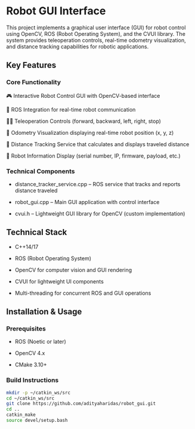 # Robot GUI Interface 
This project implements a graphical user interface (GUI) for robot control using OpenCV, ROS (Robot Operating System), and the CVUI library. The system provides teleoperation controls, real-time odometry visualization, and distance tracking capabilities for robotic applications.
## Key Features
### Core Functionality
🎮 Interactive Robot Control GUI with OpenCV-based interface

🤖 ROS Integration for real-time robot communication

🔼🔽 Teleoperation Controls (forward, backward, left, right, stop)

📍 Odometry Visualization displaying real-time robot position (x, y, z)

📏 Distance Tracking Service that calculates and displays traveled distance

🧾 Robot Information Display (serial number, IP, firmware, payload, etc.)

### Technical Components
- distance_tracker_service.cpp – ROS service that tracks and reports distance traveled

- robot_gui.cpp – Main GUI application with control interface

- cvui.h – Lightweight GUI library for OpenCV (custom implementation)

## Technical Stack
- C++14/17

- ROS (Robot Operating System)

- OpenCV for computer vision and GUI rendering

- CVUI for lightweight UI components

- Multi-threading for concurrent ROS and GUI operations

## Installation & Usage
### Prerequisites
- ROS (Noetic or later)

- OpenCV 4.x

- CMake 3.10+

### Build Instructions
```bash 
mkdir -p ~/catkin_ws/src
cd ~/catkin_ws/src
git clone https://github.com/adityaharidas/robot_gui.git
cd ..
catkin_make
source devel/setup.bash
```


